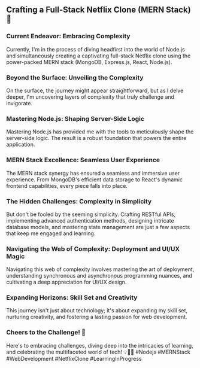 ## Crafting a Full-Stack Netflix Clone (MERN Stack) 🚀

### Current Endeavor: Embracing Complexity

Currently, I'm in the process of diving headfirst into the world of Node.js and simultaneously creating a captivating full-stack Netflix clone using the power-packed MERN stack (MongoDB, Express.js, React, Node.js).

### Beyond the Surface: Unveiling the Complexity

On the surface, the journey might appear straightforward, but as I delve deeper, I'm uncovering layers of complexity that truly challenge and invigorate.

### Mastering Node.js: Shaping Server-Side Logic

Mastering Node.js has provided me with the tools to meticulously shape the server-side logic. The result is a robust foundation that powers the entire application.

### MERN Stack Excellence: Seamless User Experience

The MERN stack synergy has ensured a seamless and immersive user experience. From MongoDB's efficient data storage to React's dynamic frontend capabilities, every piece falls into place.

### The Hidden Challenges: Complexity in Simplicity

But don't be fooled by the seeming simplicity. Crafting RESTful APIs, implementing advanced authentication methods, designing intricate database models, and mastering state management are just a few aspects that keep me engaged and learning.

### Navigating the Web of Complexity: Deployment and UI/UX Magic

Navigating this web of complexity involves mastering the art of deployment, understanding synchronous and asynchronous programming nuances, and cultivating a deep appreciation for UI/UX design.

### Expanding Horizons: Skill Set and Creativity

This journey isn't just about technology; it's about expanding my skill set, nurturing creativity, and fostering a lasting passion for web development.

### Cheers to the Challenge! 🥂

Here's to embracing challenges, diving deep into the intricacies of learning, and celebrating the multifaceted world of tech! 💡👩‍💻 #Nodejs #MERNStack #WebDevelopment #NetflixClone #LearningInProgress
